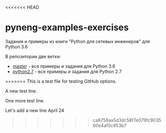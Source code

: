 <<<<<<< HEAD
# pyneng-examples-exercises

Задания и примеры из книги "Python для сетевых инженеров" для Python 3.6

В репозитории две ветки:

* [master](https://github.com/natenka/pyneng-examples-exercises/) - все примеры и задания для Python 3.6
* [python2.7](https://github.com/natenka/pyneng-examples-exercises/tree/python2.7) - все примеры и задания для Python 2.7

=======
This is a test file for testing GitHub options.

A new test line.

One more test line.

Let's add a new line April 24
>>>>>>> ca8758aa5d3dc58f7e079fc903560e4af0c953b7
